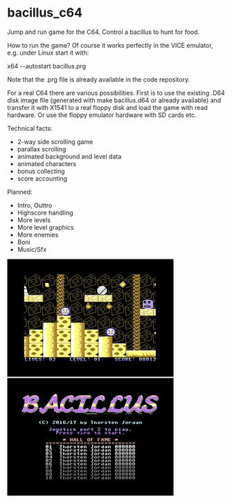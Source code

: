# bacillus_c64
Jump and run game for the C64.
Control a bacillus to hunt for food.

How to run the game?
Of course it works perfectly in the VICE emulator, e.g. under Linux start it
with:

x64 --autostart bacillus.prg

Note that the .prg file is already available in the code repository.

For a real C64 there are various possibilities. First is to use the existing
.D64 disk image file (generated with  make bacillus.d64  or already
available) and transfer it with X1541 to a real floppy disk and load
the game with read hardware. Or use the floppy emulator hardware with SD
cards etc.

Technical facts:
* 2-way side scrolling game
* parallax scrolling
* animated background and level data
* animated characters
* bonus collecting
* score accounting

Planned:
* Intro, Outtro
* Highscore handling
* More levels
* More level graphics
* More enemies
* Boni
* Music/Sfx

![ScreenShot](screenshots/level1.jpg)
![ScreenShot](screenshots/mainmenu.jpg)
